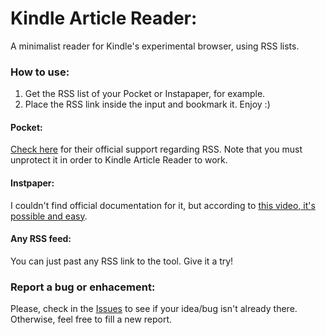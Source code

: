# Kindle Article Reader:
A minimalist reader for Kindle's experimental browser, using RSS lists.

### How to use:
1. Get the RSS list of your Pocket or Instapaper, for example.
2. Place the RSS link inside the input and bookmark it. Enjoy :)

#### Pocket:
[Check here](https://help.getpocket.com/article/1074-can-i-subscribe-to-my-list-via-rss) for their official support regarding RSS. Note that you must unprotect it in order to Kindle Article Reader to work.

#### Instpaper:
I couldn't find official documentation for it, but according to [this video, it's possible and easy](https://www.youtube.com/watch?v=LH0QMErUSfY).

#### Any RSS feed:
You can just past any RSS link to the tool. Give it a try!

### Report a bug or enhacement:
Please, check in the [Issues](https://github.com/paulakfleck/kindle-article-reader/issues) to see if your idea/bug isn't already there. Otherwise, feel free to fill a new report. 
